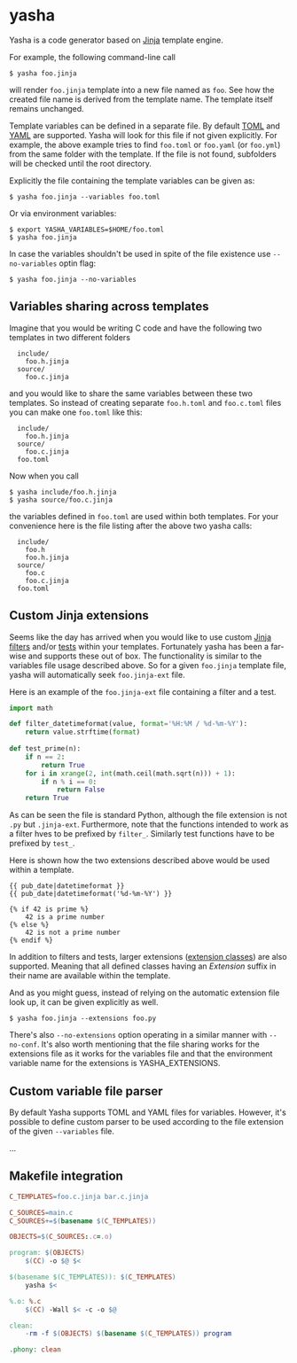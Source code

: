 # yasha

Yasha is a code generator based on [Jinja](http://jinja.pocoo.org/) template engine.

For example, the following command-line call

```
$ yasha foo.jinja
```

will render `foo.jinja` template into a new file named as `foo`. See how the created file name is derived from the template name. The template itself remains unchanged.

Template variables can be defined in a separate file. By default [TOML](https://github.com/toml-lang/toml) and [YAML](http://www.yaml.org/start.html) are supported. Yasha will look for this file if not given explicitly. For example, the above example tries to find `foo.toml` or `foo.yaml` (or `foo.yml`) from the same folder with the template. If the file is not found, subfolders will be checked until the root directory.

Explicitly the file containing the template variables can be given as:

```
$ yasha foo.jinja --variables foo.toml
```

Or via environment variables:

```
$ export YASHA_VARIABLES=$HOME/foo.toml
$ yasha foo.jinja
```

In case the variables shouldn't be used in spite of the file existence use ``--no-variables`` optin flag:

```
$ yasha foo.jinja --no-variables
```

## Variables sharing across templates

Imagine that you would be writing C code and have the following two templates in two different folders

```
  include/
    foo.h.jinja
  source/
    foo.c.jinja
```

and you would like to share the same variables between these two templates. So instead of creating separate `foo.h.toml` and `foo.c.toml` files you can make one `foo.toml` like this:

```
  include/
    foo.h.jinja
  source/
    foo.c.jinja
  foo.toml
```

Now when you call

```
$ yasha include/foo.h.jinja
$ yasha source/foo.c.jinja
```

the variables defined in `foo.toml` are used within both templates. For your convenience here is the file listing after the above two yasha calls:

```
  include/
    foo.h
    foo.h.jinja
  source/
    foo.c
    foo.c.jinja
  foo.toml
```

## Custom Jinja extensions

Seems like the day has arrived when you would like to use custom [Jinja filters](http://jinja.pocoo.org/docs/dev/api/#custom-filters) and/or [tests](http://jinja.pocoo.org/docs/dev/api/#custom-tests) within your templates. Fortunately yasha has been a far-wise and supports these out of box. The functionality is similar to the variables file usage described above. So for a given `foo.jinja` template file, yasha will automatically seek `foo.jinja-ext` file.

Here is an example of the `foo.jinja-ext` file containing a filter and a test.

```python
import math

def filter_datetimeformat(value, format='%H:%M / %d-%m-%Y'):
    return value.strftime(format)
    
def test_prime(n):
    if n == 2:
        return True
    for i in xrange(2, int(math.ceil(math.sqrt(n))) + 1):
        if n % i == 0:
            return False
    return True
```

As can be seen the file is standard Python, although the file extension is not `.py` but `.jinja-ext`. Furthermore, note that the functions intended to work as a filter hves to be prefixed by `filter_`. Similarly test functions have to be prefixed by `test_`.

Here is shown how the two extensions described above would be used within a template.

```jinja
{{ pub_date|datetimeformat }}
{{ pub_date|datetimeformat('%d-%m-%Y') }}

{% if 42 is prime %}
    42 is a prime number
{% else %}
    42 is not a prime number
{% endif %}
```

In addition to filters and tests, larger extensions ([extension classes](http://jinja.pocoo.org/docs/dev/extensions/#module-jinja2.ext)) are also supported. Meaning that all defined classes having an _Extension_ suffix in their name are available within the template.

And as you might guess, instead of relying on the automatic extension file look up, it can be given explicitly as well.

```
$ yasha foo.jinja --extensions foo.py
```

There's also `--no-extensions` option operating in a similar manner with `--no-conf`. It's also worth mentioning that the file sharing works for the extensions file as it works for the variables file and that the environment variable name for the extensions is YASHA_EXTENSIONS.

## Custom variable file parser

By default Yasha supports TOML and YAML files for variables. However, it's possible to define custom parser to be used according to the file extension of the given `--variables` file.

...

## Makefile integration

```Makefile
C_TEMPLATES=foo.c.jinja bar.c.jinja

C_SOURCES=main.c
C_SOURCES+=$(basename $(C_TEMPLATES))

OBJECTS=$(C_SOURCES:.c=.o)

program: $(OBJECTS)
    $(CC) -o $@ $<

$(basename $(C_TEMPLATES)): $(C_TEMPLATES)
    yasha $<

%.o: %.c
    $(CC) -Wall $< -c -o $@

clean:
    -rm -f $(OBJECTS) $(basename $(C_TEMPLATES)) program

.phony: clean
```